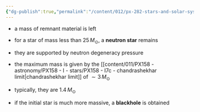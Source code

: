 ```yaml
---
{"dg-publish":true,"permalink":"/content/012/px-282-stars-and-solar-system/term-1-stars/e-stellar-evolution/px-282-e7-remnants/","noteIcon":"1","created":"2024-11-26T10:47:16.799+00:00","updated":"2024-11-26T10:53:02.225+00:00"}
---
```


- a mass of remnant material is left

- for a star of mass less than $25\,M_{\odot}$, a **neutron star** remains
- they are supported by neutron degeneracy pressure
- the maximum mass is given by the [[content/011/PX158 - astronomy/PX158 - I - stars/PX158 - I7c - chandrashekhar limit\|chandrashekhar limit]] of $\sim 3\,M_\odot$
- typically, they are $1.4\,M_{\odot}$

- if the initial star is much more massive, a **blackhole** is obtained